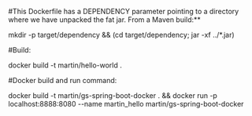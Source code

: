 
#This Dockerfile has a DEPENDENCY parameter pointing to a directory where we have unpacked the fat jar. From a Maven build:**

mkdir -p target/dependency && (cd target/dependency; jar -xf ../*.jar)

#Build:

docker build -t martin/hello-world .



#Docker build and run command:

docker build -t martin/gs-spring-boot-docker . && docker run -p localhost:8888:8080 --name martin_hello martin/gs-spring-boot-docker 